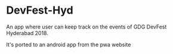# DevFest-Hyd
An app where user can keep track on the events of GDG DevFest Hyderabad 2018.

It's ported to an android app from the pwa website




